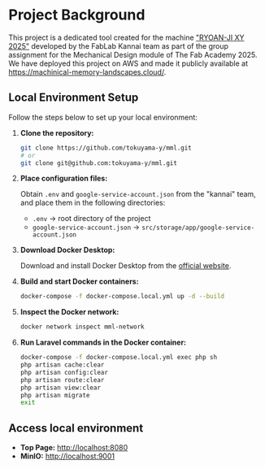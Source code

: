 # Project Background
This project is a dedicated tool created for the machine ["RYOAN-JI XY 2025"](https://fabacademy.org/2025/labs/kannai/Machine_Building/) developed by the FabLab Kannai team as part of the group assignment for the Mechanical Design module of The Fab Academy 2025.
We have deployed this project on AWS and made it publicly available at https://machinical-memory-landscapes.cloud/. <br>

## Local Environment Setup

Follow the steps below to set up your local environment:

1. **Clone the repository:**

   ```bash
   git clone https://github.com/tokuyama-y/mml.git
   # or
   git clone git@github.com:tokuyama-y/mml.git
   ```

2. **Place configuration files:**

   Obtain `.env` and `google-service-account.json` from the "kannai" team, and place them in the following directories:
   - `.env` → root directory of the project
   - `google-service-account.json` → `src/storage/app/google-service-account.json`

3. **Download Docker Desktop:**

   Download and install Docker Desktop from the [official website](https://www.docker.com/).

4. **Build and start Docker containers:**

   ```bash
   docker-compose -f docker-compose.local.yml up -d --build
   ```

5. **Inspect the Docker network:**

   ```bash
   docker network inspect mml-network
   ```

6. **Run Laravel commands in the Docker container:**

   ```bash
   docker-compose -f docker-compose.local.yml exec php sh
   php artisan cache:clear
   php artisan config:clear
   php artisan route:clear
   php artisan view:clear
   php artisan migrate
   exit
   ```

##  Access local environment

   - **Top Page:** [http://localhost:8080](http://localhost:8080)
   - **MinIO:** [http://localhost:9001](http://localhost:9001)